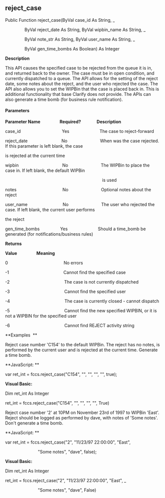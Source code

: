 reject_case
-----------

Public Function reject_case(ByVal case_id As String, _

                ByVal reject_date As String, ByVal wipbin_name As String, _

                ByVal note_str As String, ByVal user_name As String, _

                ByVal gen_time_bombs As Boolean) As Integer

**Description**

This API causes the specified case to be rejected from the queue it is in, and returned back to the owner. The case must be in open condition, and currently dispatched to a queue. The API allows for the setting of the reject date, some notes about the reject, and the user who rejected the case. The API also allows you to set the WIPBin that the case is placed back in. This is additional functionality that base Clarify does not provide. The APIs can also generate a time bomb (for business rule notification).

#### Parameters
**Parameter Name**                **Required?**             **Description**

case_id                                  Yes                         The case to reject-forward

reject_date                            No                           When was the case rejected. If this parameter is left blank, the case

is rejected at the current time

wipbin                                    No                           The WIPBin to place the case in. If left blank, the default WIPBin

                                                                                is used

notes                                      No                           Optional notes about the reject

user_name                             No                           The user who rejected the case. If left blank, the current user performs

the reject

gen_time_bombs                 Yes                         Should a time_bomb be generated (for notifications/business rules)

**Returns**

**Value**                **Meaning**

0                                              No errors

-1                                             Cannot find the specified case

-2                                             The case is not currently dispatched

-3                                             Cannot find the specified user

-4                                             The case is currently closed - cannot dispatch

-5                                             Cannot find the new specified WIPBIN, or it is not a WIPBIN for the specified user

-6                                             Cannot find REJECT activity string

**Examples  **

 Reject case number 'C154' to the default WIPBin. The reject has no notes, is performed by the current user and is rejected at the current time. Generate a time bomb.

**JavaScript: **

var ret_int = fccs.reject_case("C154", "", "", "", "", true);

**Visual Basic:**

Dim ret_int As Integer

ret_int = fccs.reject_case("C154", "", "", "", "", True)

 Reject case number '2' at 10PM on November 23rd of 1997 to WIPBin 'East'. Reject should be logged as performed by dave, with notes of 'Some notes'. Don't generate a time bomb.

**JavaScript: **

var ret_int = fccs.reject_case("2", "11/23/97 22:00:00", "East",

                           "Some notes", "dave", false);

**Visual Basic:**

Dim ret_int As Integer

ret_int = fccs.reject_case("2", "11/23/97 22:00:00", "East", _

                           "Some notes", "dave", False)